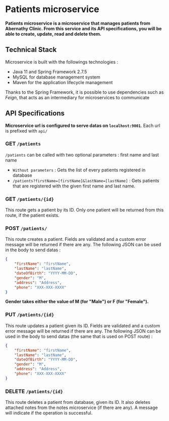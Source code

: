 # Patients microservice
**Patients microservice is a microservice that manages patients from Abernathy Clinic.
From this service and its API specifications, you will be able to create, update, read and delete them.**

## Technical Stack
Microservice is built with the followings technologies :
- Java 11 and Spring Framework 2.7.5
- MySQL for database management system
- Maven for the application lifecycle management

Thanks to the Spring Framework, it is possible to use dependencies such as *Feign*, that acts as an intermediary for microservices to communicate

## API Specifications
**Microservice url is configured to serve datas on `localhost:9001`**.
Each url is prefixed with `api/`

### GET `/patients`
`/patients` can be called with two optional parameters : first name and last name

- `Without parameters` : Gets the list of every patients registered in database
- `/patients?firstName=[firstName]&lastName=[lastName]` : Gets patients that are registered with the given first name and last name.

### GET `/patients/{id}`
This route gets a patient by its ID. Only one patient will be returned from this route, if the patient exists.

### POST `/patients/`
This route creates a patient. Fields are validated and a custom error message will be returned if there are any. The following JSON can be used in the body to send datas :
```json
{
    "firstName": "firstName",
    "lastName": "lastName",
    "dateOfBirth": "YYYY-MM-DD",
    "gender": "M",
    "address": "Address",
    "phone": "XXX-XXX-XXXX"
}
```
**Gender takes either the value of M (for "Male") or F (for "Female").**

### PUT `/patients/{id}`
This route updates a patient given its ID. Fields are validated and a custom error message will be returned if there are any. The following JSON can be used in the body to send datas (the same that is used on POST route) :
```json
{
    "firstName": "firstName",
    "lastName": "lastName",
    "dateOfBirth": "YYYY-MM-DD",
    "gender": "M",
    "address": "Address",
    "phone": "XXX-XXX-XXXX"
}
```

### DELETE `/patients/{id}`
This route deletes a patient from database, given its ID. It also deletes attached notes from the notes microservice (if there are any).
A message will indicate if the operation is successful.